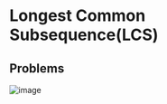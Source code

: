 # Longest Common Subsequence(LCS)

## Problems
![image](https://user-images.githubusercontent.com/44740658/113380498-06026900-939a-11eb-88e6-b12330ce51d9.png)
